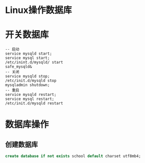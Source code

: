 # Linux操作数据库

# 开关数据库

```mysql
-- 启动
service mysqld start;
service mysql start;
/etc/inint.d/mysqld/ start
safe_mysqld&
-- 关闭
service mysqld stop;
/etc/init.d/mysqld stop
mysqladmin shutdown;
-- 重启
service mysqld restart;
service mysql restart;
/etc/init.d/mysqld restart
```

# 数据库操作

## 创建数据库

```sql
create database if not exists school default charset utf8mb4;
```


